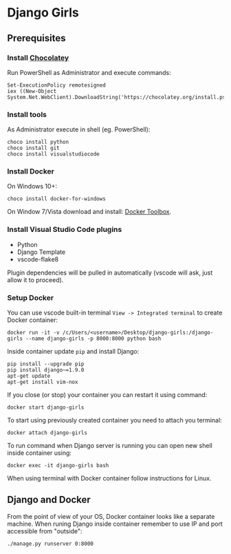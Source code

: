 # Django Girls

## Prerequisites

### Install [Chocolatey](https://chocolatey.org/)

Run PowerShell as Administrator and execute commands:
```
Set-ExecutionPolicy remotesigned
iex ((New-Object System.Net.WebClient).DownloadString('https://chocolatey.org/install.ps1'))
```

### Install tools
As Administrator execute in shell (eg. PowerShell):
```
choco install python
choco install git
choco install visualstudiocode
```

### Install Docker
On Windows 10+:
```
choco install docker-for-windows
```

On Window 7/Vista download and install: [Docker Toolbox](https://github.com/docker/toolbox/releases/tag/v1.12.3).

### Install Visual Studio Code plugins
 * Python
 * Django Template
 * vscode-flake8

Plugin dependencies will be pulled in automatically (vscode will ask, just allow it to proceed).

### Setup Docker
You can use vscode built-in terminal `View -> Integrated terminal` to create Docker container:
```
docker run -it -v /c/Users/<username>/Desktop/django-girls:/django-girls --name django-girls -p 8000:8000 python bash
```

Inside container update `pip` and install Django:
```
pip install --upgrade pip
pip install django~=1.9.0
apt-get update
apt-get install vim-nox
```

If you close (or stop) your container you can restart it using command:
```
docker start django-girls
```

To start using previously created container you need to attach you terminal:
```
docker attach django-girls
```

To run command when Django server is running you can open new shell inside container using:
```
docker exec -it django-girls bash
```

When using terminal with Docker container follow instructions for Linux.

## Django and Docker
From the point of view of your OS, Docker container looks like a separate machine. When runing Django inside container remember to use IP and port accessible from "outside":
```
./manage.py runserver 0:8000
```